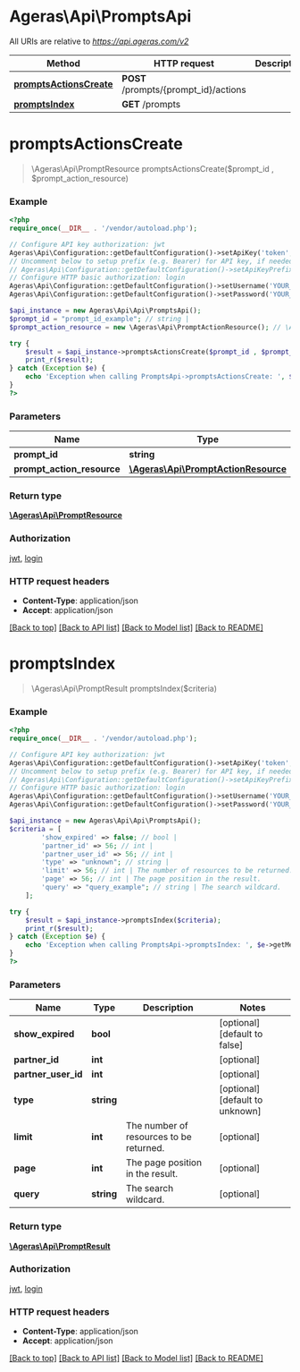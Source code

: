 # Ageras\Api\PromptsApi

All URIs are relative to *https://api.ageras.com/v2*

Method | HTTP request | Description
------------- | ------------- | -------------
[**promptsActionsCreate**](PromptsApi.md#promptsActionsCreate) | **POST** /prompts/{prompt_id}/actions | 
[**promptsIndex**](PromptsApi.md#promptsIndex) | **GET** /prompts | 


# **promptsActionsCreate**
> \Ageras\Api\PromptResource promptsActionsCreate($prompt_id , $prompt_action_resource)



### Example
```php
<?php
require_once(__DIR__ . '/vendor/autoload.php');

// Configure API key authorization: jwt
Ageras\Api\Configuration::getDefaultConfiguration()->setApiKey('token', 'YOUR_API_KEY');
// Uncomment below to setup prefix (e.g. Bearer) for API key, if needed
// Ageras\Api\Configuration::getDefaultConfiguration()->setApiKeyPrefix('token', 'Bearer');
// Configure HTTP basic authorization: login
Ageras\Api\Configuration::getDefaultConfiguration()->setUsername('YOUR_USERNAME');
Ageras\Api\Configuration::getDefaultConfiguration()->setPassword('YOUR_PASSWORD');

$api_instance = new Ageras\Api\Api\PromptsApi();
$prompt_id = "prompt_id_example"; // string | 
$prompt_action_resource = new \Ageras\Api\PromptActionResource(); // \Ageras\Api\PromptActionResource | 

try {
    $result = $api_instance->promptsActionsCreate($prompt_id , $prompt_action_resource);
    print_r($result);
} catch (Exception $e) {
    echo 'Exception when calling PromptsApi->promptsActionsCreate: ', $e->getMessage(), PHP_EOL;
}
?>
```

### Parameters

Name | Type | Description  | Notes
------------- | ------------- | ------------- | -------------
 **prompt_id** | **string**|  |
 **prompt_action_resource** | [**\Ageras\Api\PromptActionResource**](../Model/\Ageras\Api\PromptActionResource.md)|  |

### Return type

[**\Ageras\Api\PromptResource**](../Model/PromptResource.md)

### Authorization

[jwt](../../README.md#jwt), [login](../../README.md#login)

### HTTP request headers

 - **Content-Type**: application/json
 - **Accept**: application/json

[[Back to top]](#) [[Back to API list]](../../README.md#documentation-for-api-endpoints) [[Back to Model list]](../../README.md#documentation-for-models) [[Back to README]](../../README.md)

# **promptsIndex**
> \Ageras\Api\PromptResult promptsIndex($criteria)



### Example
```php
<?php
require_once(__DIR__ . '/vendor/autoload.php');

// Configure API key authorization: jwt
Ageras\Api\Configuration::getDefaultConfiguration()->setApiKey('token', 'YOUR_API_KEY');
// Uncomment below to setup prefix (e.g. Bearer) for API key, if needed
// Ageras\Api\Configuration::getDefaultConfiguration()->setApiKeyPrefix('token', 'Bearer');
// Configure HTTP basic authorization: login
Ageras\Api\Configuration::getDefaultConfiguration()->setUsername('YOUR_USERNAME');
Ageras\Api\Configuration::getDefaultConfiguration()->setPassword('YOUR_PASSWORD');

$api_instance = new Ageras\Api\Api\PromptsApi();
$criteria = [
        'show_expired' => false; // bool | 
        'partner_id' => 56; // int | 
        'partner_user_id' => 56; // int | 
        'type' => "unknown"; // string | 
        'limit' => 56; // int | The number of resources to be returned.
        'page' => 56; // int | The page position in the result.
        'query' => "query_example"; // string | The search wildcard.
    ];

try {
    $result = $api_instance->promptsIndex($criteria);
    print_r($result);
} catch (Exception $e) {
    echo 'Exception when calling PromptsApi->promptsIndex: ', $e->getMessage(), PHP_EOL;
}
?>
```

### Parameters

Name | Type | Description  | Notes
------------- | ------------- | ------------- | -------------
 **show_expired** | **bool**|  | [optional] [default to false]
 **partner_id** | **int**|  | [optional]
 **partner_user_id** | **int**|  | [optional]
 **type** | **string**|  | [optional] [default to unknown]
 **limit** | **int**| The number of resources to be returned. | [optional]
 **page** | **int**| The page position in the result. | [optional]
 **query** | **string**| The search wildcard. | [optional]

### Return type

[**\Ageras\Api\PromptResult**](../Model/PromptResult.md)

### Authorization

[jwt](../../README.md#jwt), [login](../../README.md#login)

### HTTP request headers

 - **Content-Type**: application/json
 - **Accept**: application/json

[[Back to top]](#) [[Back to API list]](../../README.md#documentation-for-api-endpoints) [[Back to Model list]](../../README.md#documentation-for-models) [[Back to README]](../../README.md)

